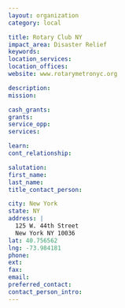 ```yaml
---
layout: organization
category: local

title: Rotary Club NY
impact_area: Disaster Relief
keywords: 
location_services: 
location_offices: 
website: www.rotarymetronyc.org

description: 
mission: 

cash_grants: 
grants: 
service_opp: 
services: 

learn: 
cont_relationship: 

salutation: 
first_name: 
last_name: 
title_contact_person: 

city: New York
state: NY
address: |
  125 W. 44th Street     
  New York NY 10036
lat: 40.756562
lng: -73.984181
phone: 
ext: 
fax: 
email: 
preferred_contact: 
contact_person_intro: 
---
```

